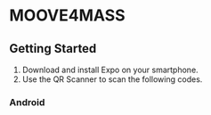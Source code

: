# MOOVE4MASS

## Getting Started

1. Download and install Expo on your smartphone.
2. Use the QR Scanner to scan the following codes.

### Android